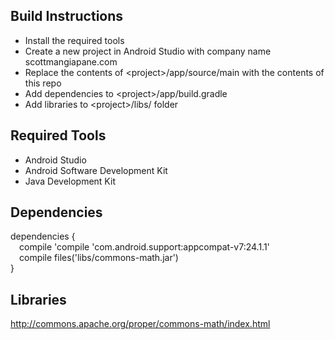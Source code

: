 ## Build Instructions

<ul>
<li>Install the required tools</li>
<li>Create a new project in Android Studio with company name scottmangiapane.com</li>
<li>Replace the contents of &lt;project&gt;/app/source/main with the contents of this repo</li>
<li>Add dependencies to &lt;project&gt;/app/build.gradle</li>
<li>Add libraries to &lt;project&gt;/libs/ folder</li>
</ul>

## Required Tools

<ul>
<li>Android Studio</li>
<li>Android Software Development Kit</li>
<li>Java Development Kit</li>
</ul>

## Dependencies

dependencies {<br>&emsp;compile 'compile 'com.android.support:appcompat-v7:24.1.1'<br>&emsp;compile files('libs/commons-math.jar')<br>}

## Libraries

http://commons.apache.org/proper/commons-math/index.html
